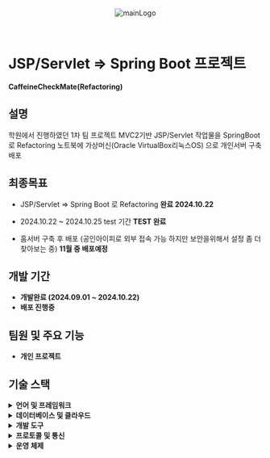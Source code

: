 <br>
<p align="center">
  <img src="https://github.com/user-attachments/assets/951d5ae3-4f4f-41b4-9891-f8980ba26216" alt="mainLogo"/>
</p>
<br>

# JSP/Servlet => Spring Boot 프로젝트

**CaffeineCheckMate(Refactoring)** 

## 설명

학원에서 진행하였던 1차 팀 프로젝트 MVC2기반 JSP/Servlet 작업물을  SpringBoot 로  Refactoring 
노트북에 가상머신(Oracle VirtualBox리눅스OS) 으로 개인서버 구축 배포

## 최종목표
- JSP/Servlet => Spring Boot 로 Refactoring **완료 2024.10.22**
- 2024.10.22 ~ 2024.10.25 test 기간 **TEST 완료**

- 홈서버 구축 후 배포 (공인아이피로 외부 접속 가능 하지만 보안을위해서 설정 좀 더 찾아보는 중) **11월 중 배포예정**

## 개발 기간

- **개발완료 (2024.09.01 ~ 2024.10.22)**
- **배포 진행중**

## 팀원 및 주요 기능

- **개인 프로젝트**

## 기술 스택

<details>
<summary><strong>언어 및 프레임워크</strong></summary>

- **Java** 17
- **JavaScript**
- **CSS**
- **Spring Boot** 3.3.0
- **JPA**
- **Spring Security** 6
- **Thymeleaf** 3.0.4

</details>

<details>
<summary><strong>데이터베이스 및 클라우드</strong></summary>

- **MySQL** 8.0.36
- **Tomcat** 9.0
- **노트북 개인서버 Oracle VirtualBox리눅스OS**
</details>

<details>
<summary><strong>개발 도구</strong></summary>

- **GitHub**
- **IntelliJ IDEA**
- **Visual Studio Code (VSCode)**

</details>

<details>
<summary><strong>프로토콜 및 통신</strong></summary>

- **TCP/IP**

</details>

<details>
<summary><strong>운영 체제</strong></summary>

- **Windows** 11
- **Linux** 24.0

</details>
